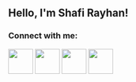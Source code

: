## Hello, I'm Shafi Rayhan!

### Connect with me:

[<img src="https://image.flaticon.com/icons/svg/1384/1384017.svg" height="50px">](https://twitter.com/ray_shafi)
[<img src="https://a.ltrbxd.com/logos/letterboxd-decal-l-pos-rgb.svg" height="50px">](https://letterboxd.com/shafii)
[<img src="https://image.flaticon.com/icons/svg/1384/1384012.svg" height="50px">](https://www.youtube.com/channel/UCbckCAnY7BYG35Gfv5Ni1_g)
[<img src="https://image.flaticon.com/icons/svg/95/95627.svg" height="50px">](mailto:rayhanshafi7@gmail.com)
